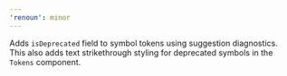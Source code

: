 ```yaml
---
'renoun': minor
---
```


Adds `isDeprecated` field to symbol tokens using suggestion diagnostics. This also adds text strikethrough styling for deprecated symbols in the `Tokens` component.
